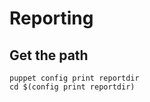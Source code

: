 #  Reporting
  
## Get the path 
```shell
puppet config print reportdir
cd $(config print reportdir)

```
